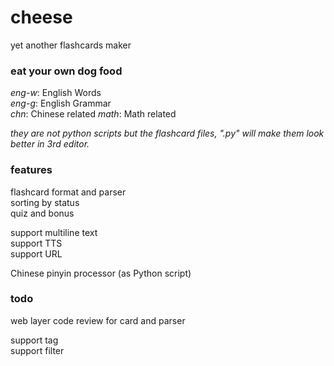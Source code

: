# cheese

yet another flashcards maker  

### eat your own dog food

*eng-w*: English Words  
*eng-g*: English Grammar  
*chn*: Chinese related
*math*: Math related

*they are not python scripts but the flashcard files, ".py" will make them look better in 3rd editor.*

### features

flashcard format and parser  
sorting by status  
quiz and bonus  

support multiline text  
support TTS  
support URL  
  
Chinese pinyin processor (as Python script)  

### todo

web layer
code review for card and parser  

support tag  
support filter  

